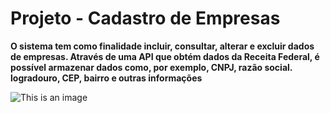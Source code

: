 # Projeto - Cadastro de Empresas
**O sistema tem como finalidade incluir, consultar, alterar e excluir dados de empresas. Através de uma API que obtém dados da Receita Federal, é possível armazenar dados como, por exemplo, CNPJ, razão social. logradouro, CEP, bairro e outras informações**

![This is an image](https://i.imgur.com/n111Hga.png)
